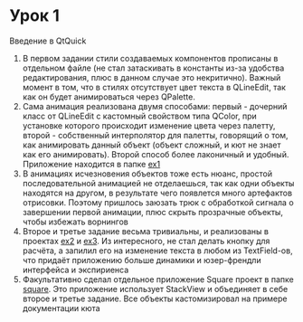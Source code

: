 # Урок 1
Введение в QtQuick

1. В первом задании стили создаваемых компонентов прописаны в отдельном файле (не стал затаскивать в константы из-за удобства редактирования, плюс в данном случае это некритично). Важный момент в том, что в стилях отсутствует цвет текста в QLineEdit, так как он будет анимироваться через QPalette.  
2. Сама анимация реализована двумя способами: первый - дочерний класс от QLineEdit с кастомный свойством типа QColor, при установке которого происходит изменение цвета через палетту, второй - собственный интерполятор для палетты, говорящий о том, как анимировать данный объект (объект сложный, и кют не знает как его анимировать). Второй способ более лаконичный и удобный. Приложение находится в папке [ex1]()  
3. В анимациях исчезновения объектов тоже есть нюанс, простой последовательной анимацией не отделаешься, так как одни объекты находятся на другом, в результате чего появлется много артефактов отрисовки. Поэтому пришлось заюзать трюк с обработкой сигнала о завершении первой анимации, плюс скрыть прозрачные объекты, чтобы избежать ворнингов  
4. Второе и третье задание весьма тривиальны, и реализованы в проектах [ex2]() и [ex3](). Из интересного, не стал делать кнопку для расчёта, а запилил его на изменение текста в любом из TextField-ов, что придаёт приложению больше динамики и юзер-френдли интерфейса и экспириенса  
5. Факультативно сделал отдельное приложение Square проект в папке [square](). Это приложение использует StackView и объединяет в себе второе и третье задание. Все объекты кастомизировал на примере документации кюта
